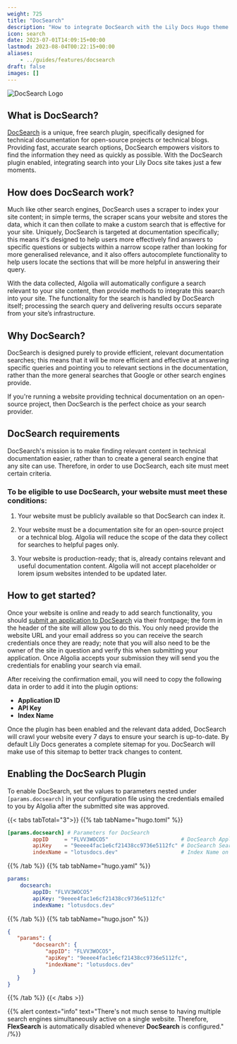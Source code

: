 ```yaml
---
weight: 725
title: "DocSearch"
description: "How to integrate DocSearch with the Lily Docs Hugo theme. DocSearch is a free and powerful Server Side Search plugin."
icon: search
date: 2023-07-01T14:09:15+00:00
lastmod: 2023-08-04T00:22:15+00:00
aliases:
    - ../guides/features/docsearch
draft: false
images: []
---
```


![DocSearch Logo](https://res.cloudinary.com/lotuslabs/image/upload/v1691600620/Lotus%20Docs/images/docsearch_logo_mod_bikkhc.svg)

## What is DocSearch?

[DocSearch](https://docsearch.algolia.com/) is a unique, free search plugin, specifically designed for technical documentation for open-source projects or technical blogs. Providing fast, accurate search options, DocSearch empowers visitors to find the information they need as quickly as possible. With the DocSearch plugin enabled, integrating search into your Lily Docs site takes just a few moments.

## How does DocSearch work?

Much like other search engines, DocSearch uses a scraper to index your site content; in simple terms, the scraper scans your website and stores the data, which it can then collate to make a custom search that is effective for your site. Uniquely, DocSearch is targeted at documentation specifically; this means it's designed to help users more effectively find answers to specific questions or subjects within a narrow scope rather than looking for more generalised relevance, and it also offers autocomplete functionality to help users locate the sections that will be more helpful in answering their query.

With the data collected, Algolia will automatically configure a search relevant to your site content, then provide methods to integrate this search into your site. The functionality for the search is handled by DocSearch itself; processing the search query and delivering results occurs separate from your site’s infrastructure.

## Why DocSearch?

DocSearch is designed purely to provide efficient, relevant documentation searches; this means that it will be more efficient and effective at answering specific queries and pointing you to relevant sections in the documentation, rather than the more general searches that Google or other search engines provide.

If you're running a website providing technical documentation on an open-source project, then DocSearch is the perfect choice as your search provider.

## DocSearch requirements

DocSearch's mission is to make finding relevant content in technical documentation easier, rather than to create a general search engine that any site can use. Therefore, in order to use DocSearch, each site must meet certain criteria.

### To be eligible to use DocSearch, your website must meet these conditions:

1. Your website must be publicly available so that DocSearch can index it.

2. Your website must be a documentation site for an open-source project or a technical blog. Algolia will reduce the scope of the data they collect for searches to helpful pages only.

3. Your website is production-ready; that is, already contains  relevant and useful documentation content. Algolia will not accept placeholder or lorem ipsum websites intended to be updated later.

## How to get started?

Once your website is online and ready to add search functionality, you should [submit an application to DocSearch](https://docsearch.algolia.com/apply/) via their frontpage; the form in the header of the site will allow you to do this. You only need provide the website URL and your email address so you can receive the search credentials once they are ready; note that you will also need to be the owner of the site in question and verify this when submitting your application. Once Algolia accepts your submission they will send you the credentials for enabling your search via email.

After receiving the confirmation email, you will need to copy the following data in order to add it into the plugin options:

- **Application ID**
- **API Key**
- **Index Name**

Once the plugin has been enabled and the relevant data added, DocSearch will crawl your website every 7 days to ensure your search is up-to-date. By default Lily Docs generates a complete sitemap for you. DocSearch will make use of this sitemap to better track changes to content.

## Enabling the DocSearch Plugin

To enable DocSearch, set the values to parameters nested under `[params.docsearch]` in your configuration file using the credentials emailed to you by Algolia after the submitted site was approved.

{{< tabs tabTotal="3">}}
{{% tab tabName="hugo.toml" %}}

```toml
[params.docsearch] # Parameters for DocSearch
        appID     = "FLVV3WOCO5"                       # DocSearch Application ID (or set env variable HUGO_PARAM_DOCSEARCH_appID)
        apiKey    = "9eeee4fac1e6cf21438cc9736e5112fc" # DocSearch Search-Only API (Public) Key (or set env variable HUGO_PARAM_DOCSEARCH_apiKey)
        indexName = "lotusdocs.dev"                    # Index Name on which to perform search (or set env variable HUGO_PARAM_DOCSEARCH_indexName)
```

{{% /tab %}}
{{% tab tabName="hugo.yaml" %}}

```yaml
params:
    docsearch:
        appID: "FLVV3WOCO5"
        apiKey: "9eeee4fac1e6cf21438cc9736e5112fc"
        indexName: "lotusdocs.dev"
```

{{% /tab %}}
{{% tab tabName="hugo.json" %}}

```json
{
   "params": {
        "docsearch": {
            "appID": "FLVV3WOCO5",
            "apiKey": "9eeee4fac1e6cf21438cc9736e5112fc",
            "indexName": "lotusdocs.dev"
        }
   }
}
```

{{% /tab %}}
{{< /tabs >}}

{{% alert context="info" text="There's not much sense to having multiple search engines simultaneously active on a single website. Therefore, **FlexSearch** is automatically disabled whenever **DocSearch** is configured." /%}}
